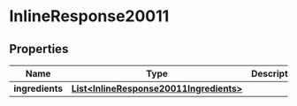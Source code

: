

# InlineResponse20011

## Properties

Name | Type | Description | Notes
------------ | ------------- | ------------- | -------------
**ingredients** | [**List&lt;InlineResponse20011Ingredients&gt;**](InlineResponse20011Ingredients.md) |  | 





